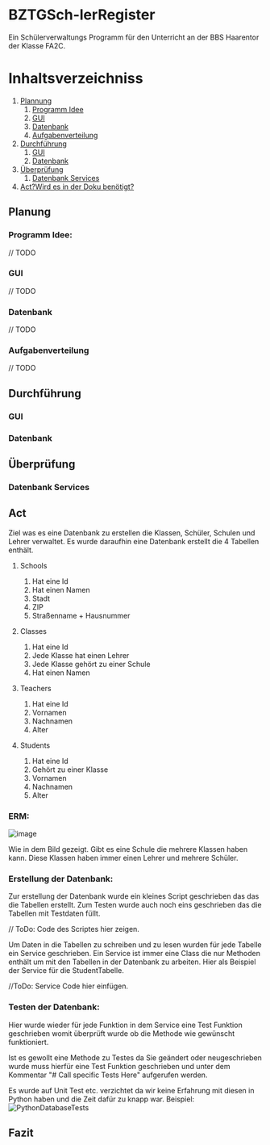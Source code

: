 # BZTGSch-lerRegister
Ein Schülerverwaltungs Programm für den Unterricht an der BBS Haarentor der Klasse FA2C.

# Inhaltsverzeichniss
1. [Plannung](#Planung)
     1. [Programm Idee](#PlanungProgrammIdee)
     2. [GUI](#PlanungGUI)
     3. [Datenbank](#PlanungDatenbank)
     4. [Aufgabenverteilung](#PlanungAufgabenverteilung)
2. [Durchführung](#Durchführung)
     1. [GUI](#DurchführungGUI)
     2. [Datenbank](#DurchführungDatenbank)
3. [Überprüfung](#Überprüfung)
     1. [Datenbank Services](#ÜberprüfungDatenbankServices)
5. [Act?Wird es in der Doku benötigt?](#Act)



<a name="Planung"></a>  
## Planung
<a name="PlanungProgrammIdee"></a> 
### Programm Idee: 
// TODO 

<a name="PlanungGUI"></a> 
### GUI
// TODO 

<a name="PlanungDatenbank"></a> 
### Datenbank
// TODO 

<a name="PlanungAufgabenverteilung"></a> 
### Aufgabenverteilung
// TODO 

<a name="Durchführung"></a> 
## Durchführung

<a name="DurchführungGUI"></a> 
### GUI

<a name="DurchführungDatenbank"></a> 
### Datenbank

<a name="Überprüfung"></a> 
## Überprüfung

<a name="ÜberprüfungDatenbankServices"></a> 
### Datenbank Services 

<a name="Act"></a> 
## Act

Ziel was es eine Datenbank zu erstellen die Klassen, Schüler, Schulen und Lehrer verwaltet. Es wurde daraufhin eine Datenbank erstellt die 4 Tabellen enthält.
1. Schools
   1. Hat eine Id
   2. Hat einen Namen
   3. Stadt
   4. ZIP
   5. Straßenname + Hausnummer
  
2. Classes
   1. Hat eine Id
   2. Jede Klasse hat einen Lehrer
   3. Jede Klasse gehört zu einer Schule
   4. Hat einen Namen
  
3. Teachers
   1. Hat eine Id
   2. Vornamen
   3. Nachnamen
   4. Alter
  
4. Students
   1. Hat eine Id
   2. Gehört zu einer Klasse
   3. Vornamen
   4. Nachnamen
   5. Alter

<a name="ERM"></a>  
### ERM: 

![image](https://user-images.githubusercontent.com/23700090/175651691-e1aa23f4-e13a-4a4c-8895-118429741f20.png)

Wie in dem Bild gezeigt. Gibt es eine Schule die mehrere Klassen haben kann. Diese Klassen haben immer einen Lehrer und mehrere Schüler.

<a name="Datenbankerstellung"></a>
### Erstellung der Datenbank: 
Zur erstellung der Datenbank wurde ein kleines Script geschrieben das das die Tabellen erstellt. Zum Testen wurde auch noch eins geschrieben das die Tabellen mit Testdaten füllt.

// ToDo: Code des Scriptes hier zeigen.

Um Daten in die Tabellen zu schreiben und zu lesen wurden für jede Tabelle ein Service geschrieben. Ein Service ist immer eine Class die nur Methoden enthält um mit den Tabellen in der Datenbank zu arbeiten.
Hier als Beispiel der Service für die StudentTabelle.

//ToDo: Service Code hier einfügen.

<a name="TestenDerDatenbank"></a>
### Testen der Datenbank:

Hier wurde wieder für jede Funktion in dem Service eine Test Funktion geschrieben womit überprüft wurde ob die Methode wie gewünscht funktioniert.

Ist es gewollt eine Methode zu Testes da Sie geändert oder neugeschrieben wurde muss hierfür eine Test Funktion geschrieben und unter dem Kommentar "# Call specific  Tests Here" aufgerufen werden. 

Es wurde auf Unit Test etc. verzichtet da wir keine Erfahrung mit diesen in Python haben und die Zeit dafür zu knapp war. 
Beispiel:
![PythonDatabaseTests](https://user-images.githubusercontent.com/23700090/175646719-65808b84-6194-4a27-b3c4-6d582e4f9a1e.gif)

## Fazit <a name="Fazit"></a>  
